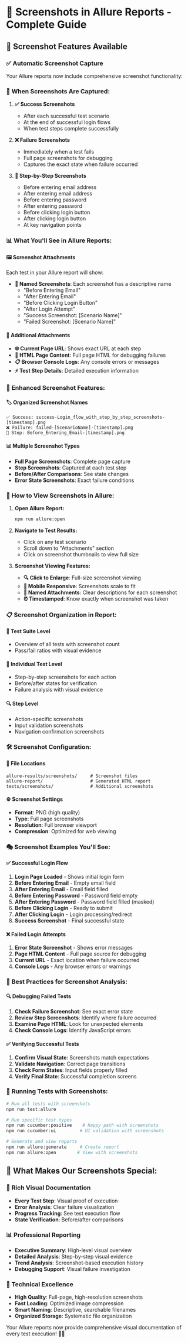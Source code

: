 # 📸 Screenshots in Allure Reports - Complete Guide

## 🎯 Screenshot Features Available

### ✅ **Automatic Screenshot Capture**
Your Allure reports now include comprehensive screenshot functionality:

### 📱 **When Screenshots Are Captured:**

1. **✅ Success Screenshots**
   - After each successful test scenario
   - At the end of successful login flows
   - When test steps complete successfully

2. **❌ Failure Screenshots**
   - Immediately when a test fails
   - Full page screenshots for debugging
   - Captures the exact state when failure occurred

3. **🔄 Step-by-Step Screenshots**
   - Before entering email address
   - After entering email address
   - Before entering password
   - After entering password
   - Before clicking login button
   - After clicking login button
   - At key navigation points

### 📊 **What You'll See in Allure Reports:**

#### 🖼️ **Screenshot Attachments**
Each test in your Allure report will show:
- **📸 Named Screenshots**: Each screenshot has a descriptive name
  - "Before Entering Email"
  - "After Entering Email"
  - "Before Clicking Login Button"
  - "After Login Attempt"
  - "Success Screenshot: [Scenario Name]"
  - "Failed Screenshot: [Scenario Name]"

#### 📄 **Additional Attachments**
- **🌐 Current Page URL**: Shows exact URL at each step
- **📝 HTML Page Content**: Full page HTML for debugging failures
- **📋 Browser Console Logs**: Any console errors or messages
- **⚡ Test Step Details**: Detailed execution information

### 🎨 **Enhanced Screenshot Features:**

#### 🏷️ **Organized Screenshot Names**
```
✅ Success: success-Login_flow_with_step_by_step_screenshots-[timestamp].png
❌ Failure: failed-[ScenarioName]-[timestamp].png
🔄 Step: Before_Entering_Email-[timestamp].png
```

#### 📊 **Multiple Screenshot Types**
- **Full Page Screenshots**: Complete page capture
- **Step Screenshots**: Captured at each test step
- **Before/After Comparisons**: See state changes
- **Error State Screenshots**: Exact failure conditions

### 🚀 **How to View Screenshots in Allure:**

1. **Open Allure Report:**
   ```bash
   npm run allure:open
   ```

2. **Navigate to Test Results:**
   - Click on any test scenario
   - Scroll down to "Attachments" section
   - Click on screenshot thumbnails to view full size

3. **Screenshot Viewing Features:**
   - **🔍 Click to Enlarge**: Full-size screenshot viewing
   - **📱 Mobile Responsive**: Screenshots scale to fit
   - **🎯 Named Attachments**: Clear descriptions for each screenshot
   - **⏰ Timestamped**: Know exactly when screenshot was taken

### 📋 **Screenshot Organization in Report:**

#### 🎯 **Test Suite Level**
- Overview of all tests with screenshot count
- Pass/fail ratios with visual evidence

#### 📖 **Individual Test Level**
- Step-by-step screenshots for each action
- Before/after states for verification
- Failure analysis with visual evidence

#### 🔍 **Step Level**
- Action-specific screenshots
- Input validation screenshots
- Navigation confirmation screenshots

### 🛠️ **Screenshot Configuration:**

#### 📁 **File Locations**
```
allure-results/screenshots/     # Screenshot files
allure-report/                  # Generated HTML report
tests/screenshots/              # Additional screenshots
```

#### ⚙️ **Screenshot Settings**
- **Format**: PNG (high quality)
- **Type**: Full page screenshots
- **Resolution**: Full browser viewport
- **Compression**: Optimized for web viewing

### 🎭 **Screenshot Examples You'll See:**

#### ✅ **Successful Login Flow**
1. **Login Page Loaded** - Shows initial login form
2. **Before Entering Email** - Empty email field
3. **After Entering Email** - Email field filled
4. **Before Entering Password** - Password field empty
5. **After Entering Password** - Password field filled (masked)
6. **Before Clicking Login** - Ready to submit
7. **After Clicking Login** - Login processing/redirect
8. **Success Screenshot** - Final successful state

#### ❌ **Failed Login Attempts**
1. **Error State Screenshot** - Shows error messages
2. **Page HTML Content** - Full page source for debugging
3. **Current URL** - Exact location when failure occurred
4. **Console Logs** - Any browser errors or warnings

### 🎯 **Best Practices for Screenshot Analysis:**

#### 🔍 **Debugging Failed Tests**
1. **Check Failure Screenshot**: See exact error state
2. **Review Step Screenshots**: Identify where failure occurred
3. **Examine Page HTML**: Look for unexpected elements
4. **Check Console Logs**: Identify JavaScript errors

#### ✅ **Verifying Successful Tests**
1. **Confirm Visual State**: Screenshots match expectations
2. **Validate Navigation**: Correct page transitions
3. **Check Form States**: Input fields properly filled
4. **Verify Final State**: Successful completion screens

### 🚀 **Running Tests with Screenshots:**

```bash
# Run all tests with screenshots
npm run test:allure

# Run specific test types
npm run cucumber:positive    # Happy path with screenshots
npm run cucumber:ui         # UI validation with screenshots

# Generate and view reports
npm run allure:generate     # Create report
npm run allure:open        # View with screenshots
```

## 🎉 **What Makes Our Screenshots Special:**

### 🎨 **Rich Visual Documentation**
- **Every Test Step**: Visual proof of execution
- **Error Analysis**: Clear failure visualization
- **Progress Tracking**: See test execution flow
- **State Verification**: Before/after comparisons

### 📊 **Professional Reporting**
- **Executive Summary**: High-level visual overview
- **Detailed Analysis**: Step-by-step visual evidence
- **Trend Analysis**: Screenshot-based execution history
- **Debugging Support**: Visual failure investigation

### 🔧 **Technical Excellence**
- **High Quality**: Full-page, high-resolution screenshots
- **Fast Loading**: Optimized image compression
- **Smart Naming**: Descriptive, searchable filenames
- **Organized Storage**: Systematic file organization

Your Allure reports now provide comprehensive visual documentation of every test execution! 📸✨
